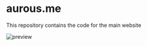 # aurous.me
This repository contains the code for the main website 


![preview](https://i.imgur.com/AM4RREA.png)
